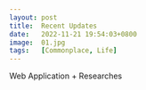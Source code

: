 ```yaml
---
layout: post
title:  Recent Updates
date:   2022-11-21 19:54:03+0800
image:  01.jpg
tags:   [Commonplace, Life]
---
```

Web Application + Researches